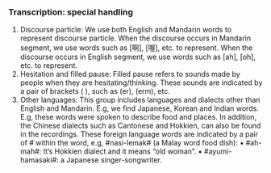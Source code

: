 ### Transcription: special handling

1. Discourse particle: We use both English and Mandarin words to represent discourse particle. When the discourse occurs in Mandarin segment, we use words such as [啊], [喔], etc. to represent. When the discourse occurs in English segment, we use words such as [ah], [oh], etc. to represent.
2. Hesitation and filled pause: Filled pause refers to sounds made by people when they are hesitating/thinking. These sounds are indicated by a pair of brackets ( ), such as (er), (erm), etc.
3. Other languages: This group includes languages and dialects other than English and Mandarin. E.g, we find Japanese, Korean and Indian words. E.g, these words were spoken to describe food and places. In addition, the Chinese dialects such as Cantonese and Hokkien, can also be found in the recordings. These foreign language words are indicated by a pair of # within the word, e.g, #nasi-lemak# (a Malay word food dish):
▪	#ah-mah#: It’s Hokkien dialect and it means “old woman”. 
▪	#ayumi-hamasaki#: a Japanese singer-songwriter. 
